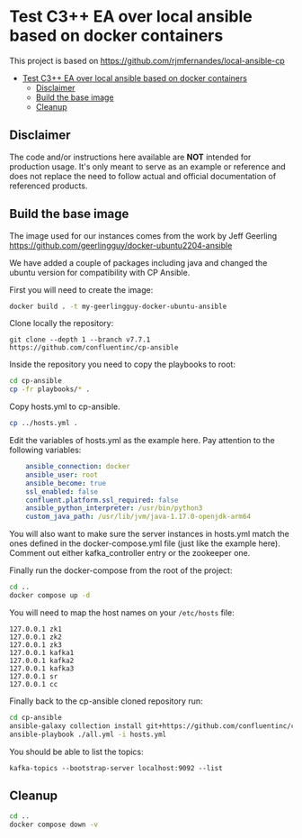 # Test C3++ EA over local ansible based on docker containers

This project is based on https://github.com/rjmfernandes/local-ansible-cp 

- [Test C3++ EA over local ansible based on docker containers](#test-c3-ea-over-local-ansible-based-on-docker-containers)
  - [Disclaimer](#disclaimer)
  - [Build the base image](#build-the-base-image)
  - [Cleanup](#cleanup)

## Disclaimer

The code and/or instructions here available are **NOT** intended for production usage. 
It's only meant to serve as an example or reference and does not replace the need to follow actual and official documentation of referenced products.

## Build the base image

The image used for our instances comes from the work by Jeff Geerling https://github.com/geerlingguy/docker-ubuntu2204-ansible

We have added a couple of packages including java and changed the ubuntu version for compatibility with CP Ansible.

First you will need to create the image:

```bash
docker build . -t my-geerlingguy-docker-ubuntu-ansible
```

Clone locally the repository:

```shell
git clone --depth 1 --branch v7.7.1 https://github.com/confluentinc/cp-ansible
```

Inside the repository you need to copy the playbooks to root:

```bash
cd cp-ansible
cp -fr playbooks/* .
```

Copy hosts.yml to cp-ansible.

```bash
cp ../hosts.yml .
```

Edit the variables of hosts.yml as the example here. Pay attention to the following variables:

```yml
    ansible_connection: docker
    ansible_user: root
    ansible_become: true
    ssl_enabled: false
    confluent.platform.ssl_required: false
    ansible_python_interpreter: /usr/bin/python3
    custom_java_path: /usr/lib/jvm/java-1.17.0-openjdk-arm64
```

You will also want to make sure the server instances in hosts.yml match the ones defined in the docker-compose.yml file (just like the example here). Comment out either kafka_controller entry or the zookeeper one.

Finally run the docker-compose from the root of the project:

```bash
cd ..
docker compose up -d
```

You will need to map the host names on your `/etc/hosts` file:

```
127.0.0.1 zk1
127.0.0.1 zk2
127.0.0.1 zk3
127.0.0.1 kafka1
127.0.0.1 kafka2
127.0.0.1 kafka3
127.0.0.1 sr
127.0.0.1 cc
```

Finally back to the cp-ansible cloned repository run:

```bash
cd cp-ansible
ansible-galaxy collection install git+https://github.com/confluentinc/cp-ansible.git,v7.7.1
ansible-playbook ./all.yml -i hosts.yml
```

You should be able to list the topics:

```shell
kafka-topics --bootstrap-server localhost:9092 --list
```

## Cleanup

```bash
cd ..
docker compose down -v
```